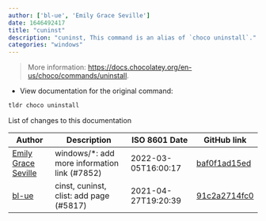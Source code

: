 ```yaml
---
author: ['bl-ue', 'Emily Grace Seville']
date: 1646492417
title: "cuninst"
description: "cuninst, This command is an alias of `choco uninstall`."
categories: "windows"
---
```

> More information: <https://docs.chocolatey.org/en-us/choco/commands/uninstall>.

- View documentation for the original command:

```bash
tldr choco uninstall
```
List of changes to this documentation


Author | Description | ISO 8601 Date | GitHub link
------|-----|-----|-----
[Emily Grace Seville](mailto:emilyseville7cf@gmail.com) | windows/*: add more information link (#7852) | 2022-03-05T16:00:17 | [baf0f1ad15ed](https://github.com/tldr-pages/tldr/commit/baf0f1ad15ed606fe57d014f34d7a0c700ab26ac)
[bl-ue](mailto:54780737+bl-ue@users.noreply.github.com) | cinst, cuninst, clist: add page (#5817) | 2021-04-27T19:20:39 | [91c2a2714fc0](https://github.com/tldr-pages/tldr/commit/91c2a2714fc0df328535bc59f8c99407e57ce455)


